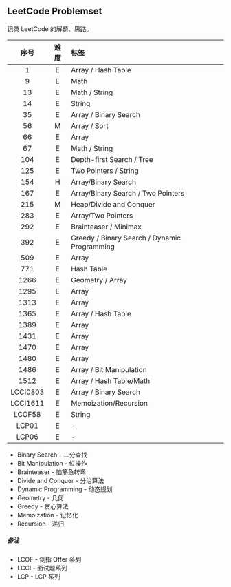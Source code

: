 ## LeetCode Problemset
记录 LeetCode 的解题、思路。  

| 序号 | 难度 | 标签 |
|:---:|:---:|:-----|
| 1   | E | Array / Hash Table |
| 9   | E | Math |
| 13  | E | Math / String |
| 14  | E | String |
| 35  | E | Array / Binary Search |
| 56  | M | Array / Sort |
| 66  | E | Array |
| 67  | E | Math / String |
| 104 | E | Depth-first Search / Tree |
| 125 | E | Two Pointers / String |
| 154 | H | Array/Binary Search |
| 167 | E | Array/Binary Search / Two Pointers |
| 215 | M | Heap/Divide and Conquer |
| 283 | E | Array/Two Pointers |
| 292 | E | Brainteaser / Minimax |
| 392 | E | Greedy / Binary Search / Dynamic Programming |
| 509 | E | Array |
| 771 | E | Hash Table |
| 1266 | E | Geometry / Array |
| 1295 | E | Array |
| 1313 | E | Array |
| 1365 | E | Array / Hash Table |
| 1389 | E | Array |
| 1431 | E | Array |
| 1470 | E | Array |
| 1480 | E | Array |
| 1486 | E | Array / Bit Manipulation |
| 1512 | E | Array / Hash Table/Math |
| LCCI0803 | E | Array / Binary Search |
| LCCI1611 | E | Memoization/Recursion |
| LCOF58  | E | String |
| LCP01 | E | - |
| LCP06 | E | - |

* Binary Search - 二分查找
* Bit Manipulation - 位操作
* Brainteaser - 脑筋急转弯
* Divide and Conquer - 分治算法
* Dynamic Programming - 动态规划
* Geometry - 几何
* Greedy - 贪心算法
* Memoization - 记忆化
* Recursion - 递归

##### 备注
* LCOF - 剑指 Offer 系列
* LCCI - 面试题系列
* LCP - LCP 系列
